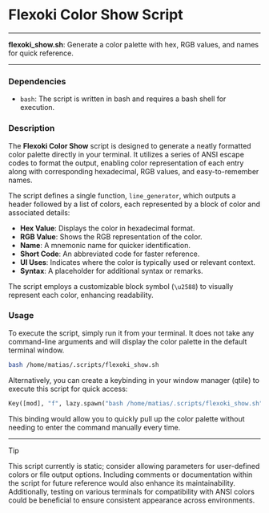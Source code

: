 # Flexoki Color Show Script

---

**flexoki_show.sh**: Generate a color palette with hex, RGB values, and names for quick reference.

---

### Dependencies

- `bash`: The script is written in bash and requires a bash shell for execution.

### Description

The **Flexoki Color Show** script is designed to generate a neatly formatted color palette directly in your terminal. It utilizes a series of ANSI escape codes to format the output, enabling color representation of each entry along with corresponding hexadecimal, RGB values, and easy-to-remember names.

The script defines a single function, `line_generator`, which outputs a header followed by a list of colors, each represented by a block of color and associated details:

- **Hex Value**: Displays the color in hexadecimal format.
- **RGB Value**: Shows the RGB representation of the color.
- **Name**: A mnemonic name for quicker identification.
- **Short Code**: An abbreviated code for faster reference.
- **UI Uses**: Indicates where the color is typically used or relevant context.
- **Syntax**: A placeholder for additional syntax or remarks.

The script employs a customizable block symbol (`\u2588`) to visually represent each color, enhancing readability.

### Usage

To execute the script, simply run it from your terminal. It does not take any command-line arguments and will display the color palette in the default terminal window.

```bash
bash /home/matias/.scripts/flexoki_show.sh
```

Alternatively, you can create a keybinding in your window manager (qtile) to execute this script for quick access:

```python
Key([mod], "f", lazy.spawn("bash /home/matias/.scripts/flexoki_show.sh")),
```

This binding would allow you to quickly pull up the color palette without needing to enter the command manually every time.

---

> [!TIP] 
> This script currently is static; consider allowing parameters for user-defined colors or file output options. Including comments or documentation within the script for future reference would also enhance its maintainability. Additionally, testing on various terminals for compatibility with ANSI colors could be beneficial to ensure consistent appearance across environments.